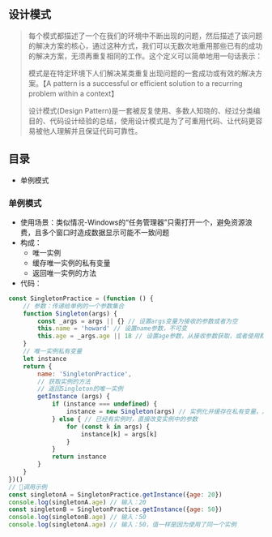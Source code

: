 ## 设计模式
> 每个模式都描述了一个在我们的环境中不断出现的问题，然后描述了该问题的解决方案的核心，通过这种方式，我们可以无数次地重用那些已有的成功的解决方案，无须再重复相同的工作。这个定义可以简单地用一句话表示：
>
> 模式是在特定环境下人们解决某类重复出现问题的一套成功或有效的解决方案。【A pattern is a successful or efficient solution to a recurring  problem within a context】
> 
> 设计模式(Design Pattern)是一套被反复使用、多数人知晓的、经过分类编目的、代码设计经验的总结，使用设计模式是为了可重用代码、让代码更容易被他人理解并且保证代码可靠性。

## 目录
- 单例模式


### 单例模式
- 使用场景：类似情况-Windows的“任务管理器”只需打开一个，避免资源浪费，且多个窗口时造成数据显示可能不一致问题
- 构成：
    - 唯一实例
    - 缓存唯一实例的私有变量
    - 返回唯一实例的方法
- 代码：
```js
const SingletonPractice = (function () {
    // 参数：传递给单例的一个参数集合
    function Singleton(args) {
        const _args = args || {} // 设置args变量为接收的参数或者为空
        this.name = 'howard' // 设置name参数，不可变
        this.age = _args.age || 18 // 设置age参数，从接收参数获取，或者使用默认
    }
    // 唯一实例私有变量
    let instance
    return {
        name: 'SingletonPractice',
        // 获取实例的方法
        // 返回Singleton的唯一实例
        getInstance (args) {
            if (instance === undefined) {
                instance = new Singleton(args) // 实例化并缓存在私有变量，之后只返回缓存的唯一实例
            } else { // 已经有实例时，直接改变实例中的参数
                for (const k in args) {
                    instance[k] = args[k]
                }
            }
            return instance
        }
    }
})()
// 调用示例
const singletonA = SingletonPractice.getInstance({age: 20})
console.log(singletonA.age) // 输入：20
const singletonB = SingletonPractice.getInstance({age: 50})
console.log(singletonB.age) // 输入：50
console.log(singletonA.age) // 输入：50，值一样是因为使用了同一个实例
```
